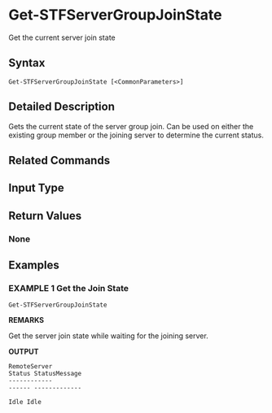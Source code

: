 ﻿# Get-STFServerGroupJoinState

Get the current server join state

## Syntax

```
Get-STFServerGroupJoinState [<CommonParameters>]
```

## Detailed Description

Gets the current state of the server group join. Can be used on either the existing group member or the joining server to determine the current status.

## Related Commands


## Input Type

### 



## Return Values

### None

## Examples

### EXAMPLE 1 Get the Join State

```
Get-STFServerGroupJoinState
```

**REMARKS**

Get the server join state while waiting for the joining server.

**OUTPUT**

```
RemoteServer                                                                 Status StatusMessage                           
------------                                                                 ------ -------------                           
                                                                               Idle Idle
```
